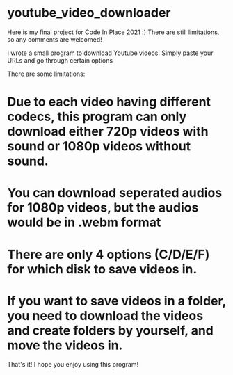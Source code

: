 # youtube_video_downloader
Here is my final project for Code In Place 2021 :) There are still limitations, so any comments are welcomed!

I wrote a small program to download Youtube videos. Simply paste your URLs and go through certain options

There are some limitations:
# Due to each video having different codecs, this program can only download either 720p videos with sound or 1080p videos without sound.
# You can download seperated audios for 1080p videos, but the audios would be in .webm format
# There are only 4 options (C/D/E/F) for which disk to save videos in. 
# If you want to save videos in a folder, you need to download the videos and create folders by yourself, and move the videos in.


That's it! I hope you enjoy using this program! 

